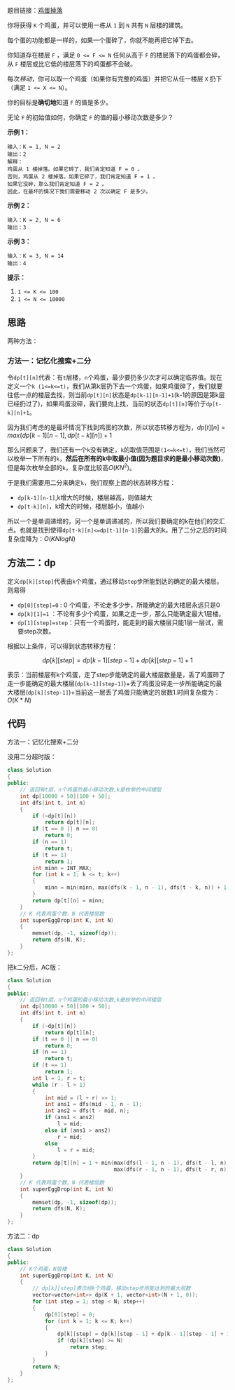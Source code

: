 题目链接：[鸡蛋掉落](https://leetcode-cn.com/problems/super-egg-drop/)

你将获得 `K` 个鸡蛋，并可以使用一栋从 `1` 到 `N` 共有 `N` 层楼的建筑。

每个蛋的功能都是一样的，如果一个蛋碎了，你就不能再把它掉下去。

你知道存在楼层 `F` ，满足 `0 <= F <= N` 任何从高于 `F` 的楼层落下的鸡蛋都会碎，从 `F` 楼层或比它低的楼层落下的鸡蛋都不会破。

每次*移动*，你可以取一个鸡蛋（如果你有完整的鸡蛋）并把它从任一楼层 `X` 扔下（满足 `1 <= X <= N`）。

你的目标是**确切地**知道 `F` 的值是多少。

无论 `F` 的初始值如何，你确定 `F` 的值的最小移动次数是多少？

**示例 1：**

```
输入：K = 1, N = 2
输出：2
解释：
鸡蛋从 1 楼掉落。如果它碎了，我们肯定知道 F = 0 。
否则，鸡蛋从 2 楼掉落。如果它碎了，我们肯定知道 F = 1 。
如果它没碎，那么我们肯定知道 F = 2 。
因此，在最坏的情况下我们需要移动 2 次以确定 F 是多少。
```

**示例 2：**

```
输入：K = 2, N = 6
输出：3
```

**示例 3：**

```
输入：K = 3, N = 14
输出：4
```

**提示：**

1. `1 <= K <= 100`
2. `1 <= N <= 10000`

## 思路

两种方法：

### 方法一：记忆化搜索+二分

令`dp[t][n]`代表：有`t`层楼，`n`个鸡蛋，最少要扔多少次才可以确定临界值。现在定义一个`k (1<=k<=t)`，我们从第k层扔下去一个鸡蛋，如果鸡蛋碎了，我们就要往低一点的楼层去找，则当前`dp[t][n]`状态是`dp[k-1][n-1]+1`(k-1的原因是第k层已经扔过了)，如果鸡蛋没碎，我们要向上找，当前的状态`dp[t][n]`等价于`dp[t-k][n]+1`。

因为我们考虑的是最坏情况下找到鸡蛋的次数，所以状态转移方程为，$dp[t][n]=max(dp[k-1][n-1],dp[t-k][n])+1$

那么问题来了，我们还有一个`k`没有确定，`k`的取值范围是`(1<=k<=t)`，我们当然可以枚举一下所有的`k`，**然后在所有的k中取最小值(因为题目求的是最小移动次数)**，但是每次枚举全部的`k`，复杂度比较高$O(KN^2)$。

于是我们需要用二分来确定`k`，我们观察上面的状态转移方程：

- `dp[k-1][n-1]`,k增大的时候，楼层越高，则值越大
- `dp[t-k][n]`，k增大的时候，楼层越小，值越小

所以一个是单调递增的，另一个是单调递减的，所以我们要确定的k在他们的交汇点。也就是找到使得`dp[t-k][n]<=dp[t-1][n-1]`的最大的k。用了二分之后的时间复杂度降为：$O(KNlogN)$

## 方法二：dp

定义`dp[k][step]`代表由`k`个鸡蛋，通过移动`step`步所能到达的确定的最大楼层。则易得

- `dp[0][step]=0` : 0 个鸡蛋，不论走多少步，所能确定的最大楼层永远只是0
- `dp[k][1]=1` ：不论有多少个鸡蛋，如果之走一步，那么只能确定最大1层楼。
- `dp[1][step]=step`：只有一个鸡蛋时，能走到的最大楼层只能1层一层试，需要step次数。

根据以上条件，可以得到状态转移方程：

$$dp[k][step]=dp[k-1][step-1]+dp[k][step-1]+1$$

表示：当前楼层有k个鸡蛋，走了step步能确定的最大楼层数量是，丢了鸡蛋碎了走一步能确定的最大楼层(`dp[k-1][step-1]`)+丢了鸡蛋没碎走一步所能确定的最大楼层(`dp[k][step-1]`)+当前这一层丢了鸡蛋只能确定的层数1.时间复杂度为：$O(K*N)$

## 代码

方法一：记忆化搜索+二分

没用二分超时版：

```cpp
class Solution
{
public:
    // 返回有t层，n个鸡蛋的最小移动次数,k是枚举的中间楼层
    int dp[10000 + 50][100 + 50];
    int dfs(int t, int n)
    {
        if (~dp[t][n])
            return dp[t][n];
        if (t == 0 || n == 0)
            return 0;
        if (n == 1)
            return t;
        if (t == 1)
            return 1;
        int minn = INT_MAX;
        for (int k = 1; k <= t; k++)
        {
            minn = min(minn, max(dfs(k - 1, n - 1), dfs(t - k, n)) + 1);
        }
        return dp[t][n] = minn;
    }
    // K 代表鸡蛋个数，N 代表楼层数
    int superEggDrop(int K, int N)
    {
        memset(dp, -1, sizeof(dp));
        return dfs(N, K);
    }
};
```

把k二分后，AC版：

```cpp
class Solution
{
public:
    // 返回有t层，n个鸡蛋的最小移动次数,k是枚举的中间楼层
    int dp[10000 + 50][100 + 50];
    int dfs(int t, int n)
    {
        if (~dp[t][n])
            return dp[t][n];
        if (t == 0 || n == 0)
            return 0;
        if (n == 1)
            return t;
        if (t == 1)
            return 1;
        int l = 1, r = t;
        while (r - l > 1)
        {
            int mid = (l + r) >> 1;
            int ans1 = dfs(mid - 1, n - 1);
            int ans2 = dfs(t - mid, n);
            if (ans1 < ans2)
                l = mid;
            else if (ans1 > ans2)
                r = mid;
            else
                l = r = mid;
        }
        return dp[t][n] = 1 + min(max(dfs(l - 1, n - 1), dfs(t - l, n)),
                                  max(dfs(r - 1, n - 1), dfs(t - r, n)));
    }
    // K 代表鸡蛋个数，N 代表楼层数
    int superEggDrop(int K, int N)
    {
        memset(dp, -1, sizeof(dp));
        return dfs(N, K);
    }
};
```

方法二：dp

```cpp
class Solution
{
public:
    // K个鸡蛋，N层楼
    int superEggDrop(int K, int N)
    {
        // dp[k][step]表示给k个鸡蛋，移动step步所能达到的最大层数
        vector<vector<int>> dp(K + 1, vector<int>(N + 1, 0));
        for (int step = 1; step < N; step++)
        {
            dp[0][step] = 0;
            for (int k = 1; k <= K; k++)
            {
                dp[k][step] = dp[k][step - 1] + dp[k - 1][step - 1] + 1;
                if (dp[k][step] >= N)
                    return step;
            }
        }
        return N;
    }
};
```

